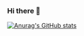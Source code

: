 ### Hi there 👋

[![Anurag's GitHub stats](https://github-readme-stats.vercel.app/api?username=CatSheiles&theme=radical)](https://github.com/anuraghazra/github-readme-stats)


<!--
**CatSheiles/CatSheiles** is a ✨ _special_ ✨ repository because its `README.md` (this file) appears on your GitHub profile.

Here are some ideas to get you started:

- 🔭 I’m currently working on ...
- 🌱 I’m currently learning ...
- 👯 I’m looking to collaborate on ...
- 🤔 I’m looking for help with ...
- 💬 Ask me about ...
- 📫 How to reach me: ...
- 😄 Pronouns: ...
- ⚡ Fun fact: ...
-->
